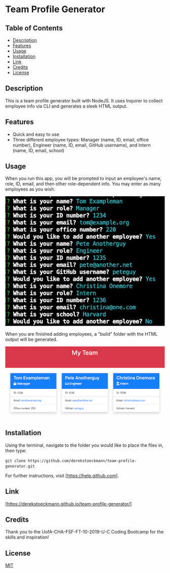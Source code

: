 # Team Profile Generator

## Table of Contents

- [Description](#description)
- [Features](#features)
- [Usage](#usage)
- [Installation](#installation)
- [Link](#link)
- [Credits](#credits)
- [License](#license)

## Description

This is a team profile generator built with NodeJS. It uses Inquirer to collect employee info via CLI and generates a sleek HTML output.

## Features

- Quick and easy to use
- Three different employee types: Manager (name, ID, email, office number), Engineer (name, ID, email, GitHub username), and Intern (name, ID, email, school)

## Usage

When you run this app, you will be prompted to input an employee's name, role, ID, email, and then other role-dependent info. You may enter as many employees as you wish.

![CLI Example](assets/screenshots/cli-example.png?raw=true "CLI Example")

When you are finished adding employees, a "build" folder with the HTML output will be generated.

![HTML Output](assets/screenshots/html-output.png?raw=true "HTML Output")

## Installation

Using the terminal, navigate to the folder you would like to place the files in, then type:

`git clone https://github.com/derekstoeckmann/team-profile-generator.git`

For further instructions, visit [https://help.github.com].

## Link

[https://derekstoeckmann.github.io/team-profile-generator/]

## Credits

Thank you to the UofA-CHA-FSF-FT-10-2019-U-C Coding Bootcamp for the skills and inspiration!

## License

[MIT](https://opensource.org/licenses/MIT)